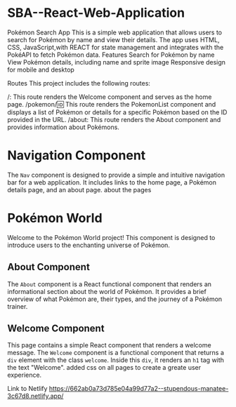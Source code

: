 # SBA--React-Web-Application
Pokémon Search App
This is a simple web application that allows users to search for Pokémon by name and view their details. The app uses HTML, CSS, JavaScript,with REACT for state management and integrates with the PokéAPI to fetch Pokémon data.
Features
Search for Pokémon by name
View Pokémon details, including name and sprite image
Responsive design for mobile and desktop

Routes
This project includes the following routes:

/: This route renders the Welcome component and serves as the home page.
/pokemon/:id: This route renders the PokemonList component and displays a list of Pokémon or details for a specific Pokémon based on the ID provided in the URL.
/about: This route renders the About component and provides information  about Pokémons.
# Navigation Component
The `Nav` component is designed to provide a simple and intuitive navigation bar for a web application. It includes links to the home page, a Pokémon details page, and an about page.
about the pages
# Pokémon World 
Welcome to the Pokémon World project! This component is designed to introduce users to the enchanting universe of Pokémon.
## About Component
The `About` component is a React functional component that renders an informational section about the world of Pokémon. It provides a brief overview of what Pokémon are, their types, and the journey of a Pokémon trainer.

 ## Welcome Component
This  page contains a simple React component that renders a welcome message.
The `Welcome` component is a functional component that returns a `div` element with the class `welcome`. Inside this `div`, it renders an `h1` tag with the text "Welcome".
added css on all pages to create a greate user experience.

Link to Netlify  https://662ab0a73d785e04a99d77a2--stupendous-manatee-3c67d8.netlify.app/